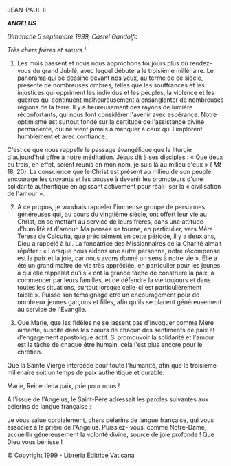 JEAN-PAUL II

***ANGELUS***

*Dimanche 5 septembre 1999, Castel Gandolfo*

*Très chers frères et sœurs !*

1. Les mois passent et nous nous approchons toujours plus du rendez- vous du grand Jubilé, avec lequel débutera le troisième millénaire. Le panorama qui se dessine devant nos yeux, au terme de ce siècle, présente de nombreuses ombres, telles que les souffrances et les injustices qui oppriment les individus et les peuples, la violence et les guerres qui continuent malheureusement à ensanglanter de nombreuses régions de la terre. Il y a heureusement des rayons de lumière réconfortants, qui nous font considérer l'avenir avec espérance. Notre optimisme est surtout fondé sur la certitude de l'assistance divine permanente, qui ne vient jamais à manquer à ceux qui l'implorent humblement et avec confiance.

C'est ce que nous rappelle le passage évangélique que la liturgie d'aujourd'hui offre à notre méditation. Jésus dit à ses disciples : « Que deux ou trois, en effet, soient réunis en mon nom, je suis là au milieu d'eux » ( *Mt* 18, 20). La conscience que le Christ est présent au milieu de son peuple encourage les croyants et les pousse à devenir les promoteurs d'une solidarité authentique en agissant activement pour réali- ser la « civilisation de l'amour ».

2. A ce propos, je voudrais rappeler l'immense groupe de personnes généreuses qui, au cours du vingtième siècle, ont offert leur vie au Christ, en se mettant au service de leurs frères, dans une attitude d'humilité et d'amour. Ma pensée se tourne, en particulier, vers Mère Teresa de Calcutta, que précisément en cette période, il y a deux ans, Dieu a rappelé à lui. La fondatrice des Missionnaires de la Charité aimait répéter : « Lorsque nous aidons une autre personne, notre récompense est la paix et la joie, car nous avons donné un sens à notre vie ». Elle a été un grand maître de vie très appréciée, en particulier pour les jeunes à qui elle rappelait qu'ils « ont la grande tâche de construire la paix, à commencer par leurs familles, et de défendre la vie toujours et dans toutes les situations, surtout lorsque celle-ci est particulièrement faible ». Puisse son témoignage être un encouragement pour de nombreux jeunes garçons et filles, afin qu'ils se placent généreusement au service de l'Evangile.

3. Que Marie, que les fidèles ne se lassent pas d'invoquer comme Mère aimante, suscite dans les cœurs de chacun des sentiments de paix et d'engagement apostolique actif. Si promouvoir la solidarité et l'amour est la tâche de chaque être humain, cela l'est plus encore pour le chrétien.

Que la Sainte Vierge intercède pour toute l'humanité, afin que le troisième millénaire soit un temps de paix authentique et durable.

Marie, Reine de la paix, prie pour nous !

A l'issue de l'Angelus, le Saint-Père adressait les paroles suivantes aux pèlerins de langue française :

Je vous salue cordialement, chers pèlerins de langue française, qui vous associez à la prière de l'Angelus. Puissiez- vous, comme Notre-Dame, accueillir généreusement la volonté divine, source de joie profonde ! Que Dieu vous bénisse !

© Copyright 1999 - Libreria Editrice Vaticana